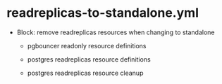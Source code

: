 



# readreplicas-to-standalone.yml


* Block: remove readreplicas resources when changing to standalone

    * pgbouncer readonly resource definitions

    * postgres readreplicas resource definitions

    * postgres readreplicas resource cleanup